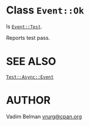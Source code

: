 Class `Event::Ok`
=================

Is [`Event::Test`](https://github.com/vrurg/raku-Test-Async/blob/v0.1.1/docs/md/Test/Async/Event/Test.md).

Reports test pass.

SEE ALSO
========

[`Test::Async::Event`](https://github.com/vrurg/raku-Test-Async/blob/v0.1.1/docs/md/Test/Async/Event.md)

AUTHOR
======

Vadim Belman <vrurg@cpan.org>

